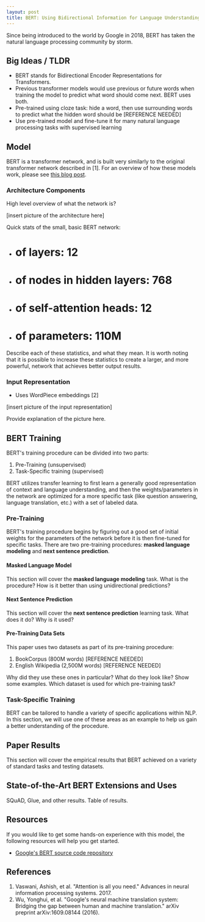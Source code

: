 ```yaml
---
layout: post
title: BERT: Using Bidirectional Information for Language Understanding
---
```


Since being introduced to the world by Google in 2018, BERT has taken the natural language processing community by storm.




## Big Ideas / TLDR

- BERT stands for Bidirectional Encoder Representations for Transformers.
- Previous transformer models would use previous or future words when training the model to predict what word should come next. BERT uses both.
- Pre-trained using cloze task: hide a word, then use surrounding words to predict what the hidden word should be [REFERENCE NEEDED]
- Use pre-trained model and fine-tune it for many natural language processing tasks with supervised learning



## Model

BERT is a transformer network, and is built very similarly to the original transformer network described in [1]. For an overview of how these models work, please see <a href="">this blog post</a>.

### Architecture Components

High level overview of what the network is? 

[insert picture of the architecture here]

Quick stats of the small, basic BERT network:
- # of layers: 12
- # of nodes in hidden layers: 768
- # of self-attention heads: 12
- # of parameters: 110M

Describe each of these statistics, and what they mean. It is worth noting that it is possible to increase these statistics to create a larger, and more powerful, network that achieves better output results.


### Input Representation
- Uses WordPiece embeddings [2]

[insert picture of the input representation]

Provide explanation of the picture here. 


## BERT Training

BERT's training procedure can be divided into two parts:

1. Pre-Training (unsupervised)
2. Task-Specific training (supervised)

BERT utilizes transfer learning to first learn a generally good representation of context and language understanding, and then the weights/parameters in the network are optimized for a more specific task (like question answering, language translation, etc.) with a set of labeled data.

### Pre-Training

BERT's training procedure begins by figuring out a good set of initial weights for the parameters of the network before it is then fine-tuned for specific tasks. There are two pre-training procedures: **masked language modeling** and **next sentence prediction**.

#### Masked Language Model
This section will cover the **masked language modeling** task. What is the procedure? How is it better than using unidirectional predictions?


#### Next Sentence Prediction
This section will cover the **next sentence prediction** learning task. What does it do? Why is it used? 


#### Pre-Training Data Sets

This paper uses two datasets as part of its pre-training procedure:

1. BookCorpus (800M words) [REFERENCE NEEDED]
2. English Wikipedia (2,500M words) [REFERENCE NEEDED]


Why did they use these ones in particular? What do they look like? Show some examples. Which dataset is used for which pre-training task?

### Task-Specific Training

BERT can be tailored to handle a variety of specific applications within NLP. In this section, we will use one of these areas as an example to help us gain a better understanding of the procedure.


## Paper Results
This section will cover the empirical results that BERT achieved on a variety of standard tasks and testing datasets.


## State-of-the-Art BERT Extensions and Uses
SQuAD, Glue, and other results. Table of results.

## Resources
If you would like to get some hands-on experience with this model, the following resources will help you get started.

- <a href="https://github.com/google-research/bert">Google's BERT source code repository</a>


## References
1. Vaswani, Ashish, et al. "Attention is all you need." Advances in neural information processing systems. 2017.
2. Wu, Yonghui, et al. "Google's neural machine translation system: Bridging the gap between human and machine translation." arXiv preprint arXiv:1609.08144 (2016).